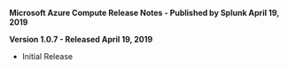 **Microsoft Azure Compute Release Notes - Published by Splunk April 19, 2019**


**Version 1.0.7 - Released April 19, 2019**

* Initial Release
